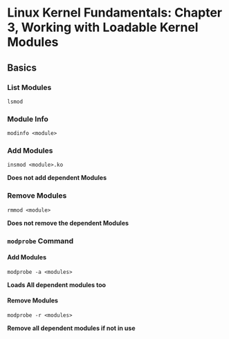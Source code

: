 # Linux Kernel Fundamentals: Chapter 3, Working with Loadable Kernel Modules

## Basics

### List Modules

```
lsmod
```

### Module Info
```
modinfo <module>
```

### Add Modules
```
insmod <module>.ko
```
**Does not add dependent Modules**

### Remove Modules
```
rmmod <module>
```
**Does not remove the dependent Modules**

### `modprobe` Command
#### Add Modules
```
modprobe -a <modules>
```
**Loads All dependent modules too**

#### Remove Modules
```
modprobe -r <modules>
```
**Remove all dependent modules if not in use**
